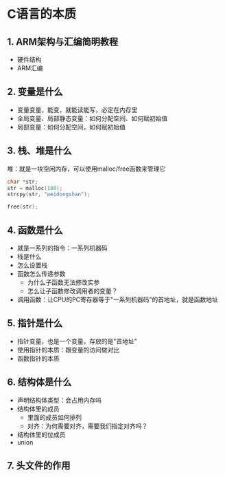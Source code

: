 # C语言的本质

## 1. ARM架构与汇编简明教程

* 硬件结构
* ARM汇编



## 2. 变量是什么

* 变量变量，能变，就能读能写，必定在内存里
* 全局变量、局部静态变量：如何分配空间、如何赋初始值
* 局部变量：如何分配空间，如何赋初始值



## 3. 栈、堆是什么

堆：就是一块空闲内存，可以使用malloc/free函数来管理它

```c
char *str;
str = malloc(100);
strcpy(str, "weidongshan");

free(str);
```





## 4. 函数是什么

* 就是一系列的指令：一系列机器码
* 栈是什么
* 怎么设置栈
* 函数怎么传递参数
  * 为什么子函数无法修改实参
  * 怎么让子函数修改调用者的变量？
* 调用函数：让CPU的PC寄存器等于"一系列机器码"的首地址，就是函数地址



## 5. 指针是什么

* 指针变量，也是一个变量，存放的是"首地址"
* 使用指针的本质：跟变量的访问做对比
* 函数指针的本质



## 6. 结构体是什么

* 声明结构体类型：会占用内存吗
* 结构体里的成员
  * 里面的成员如何排列
  * 对齐：为何需要对齐，需要我们指定对齐吗？
* 结构体里的位成员
* union



## 7. 头文件的作用

